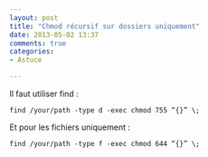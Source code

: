 ```yaml
---
layout: post
title: "Chmod récursif sur dossiers uniquement"
date: 2013-05-02 13:37
comments: true
categories:
- Astuce

---
```


Il faut utiliser find :

    find /your/path -type d -exec chmod 755 “{}” \;



Et pour les fichiers uniquement :

    find /your/path -type f -exec chmod 644 “{}” \;

